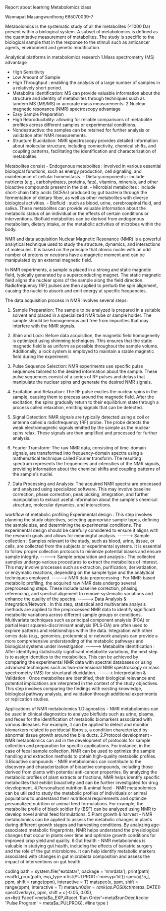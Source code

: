 Report about learning Metabolomics class

Wannapat Masangwunthong 665070039-7

Metabolomics is the systematic study of all the metabolites (<1000 Da) present within a biological system.
A subset of metabolomics is defined as the quantitative measurement of metabolites. The study is specific to the biological sample that in the response to the stimuli such as anticancer agents, environment and genetic modification.

Analytical platforms in metabolomics research
1.Mass spectrometry (MS)
advantage
- High Sensitivity
- Low Amount of Sample
- High Throughput : enabling the analysis of a large number of samples in a relatively short period.
- Metabolite Identification: MS can provide valuable information about the structure and identity of metabolites through techniques such as tandem MS (MS/MS) or accurate mass measurements.
2.Nuclear magnetic resonance (NMR) spectroscopy
advantage
- Easy Sample Preparation
- High Reproducibility: allowing for reliable comparisons of metabolite profiles across different samples or experimental conditions.
- Nondestructive: the samples can be retained for further analysis or validation after NMR measurements.
- Structure Elucidation: NMR spectroscopy provides detailed information about molecular structure, including connectivity, chemical shifts, and coupling patterns, facilitating the identification and characterization of metabolites.

Metabolites consist - Endogenous metabolites : involved in various essential biological functions, such as energy production, cell signaling, and maintenance of cellular homeostasis.
                    - Dietarycomponents : include nutrients (e.g., carbohydrates, proteins, fats), vitamins, minerals, and other bioactive compounds present in the diet.
                    - Microbial metabolites : include short-chain fatty acids (SCFAs) produced by gut bacteria through the fermentation of dietary fiber, as well as other metabolites with diverse biological activities.
                    - Biofluid : such as blood, urine, cerebrospinal fluid, and saliva. These metabolites can provide valuable information about the metabolic status of an individual or the effects of certain conditions or interventions. Biofluid metabolites can be derived from endogenous metabolism, dietary intake, or the metabolic activities of microbes within the body.

NMR and data acquisition
    Nuclear Magnetic Resonance (NMR) is a powerful analytical technique used to study the structure, dynamics, and interactions of molecules. It is based on the principle that atomic nuclei with an odd number of protons or neutrons have a magnetic moment and can be manipulated by an external magnetic field.

In NMR experiments, a sample is placed in a strong and static magnetic field, typically generated by a superconducting magnet. The static magnetic field aligns the nuclear spins of the sample along the field direction. Radiofrequency (RF) pulses are then applied to perturb the spin alignment, causing the nuclei to absorb and emit energy at specific frequencies.

The data acquisition process in NMR involves several steps:

1. Sample Preparation: The sample to be analyzed is prepared in a suitable solvent and placed in a specialized NMR tube or sample holder. The sample should be homogeneous and free from impurities that may interfere with the NMR signals.

2. Shim and Lock: Before data acquisition, the magnetic field homogeneity is optimized using shimming techniques. This ensures that the static magnetic field is as uniform as possible throughout the sample volume. Additionally, a lock system is employed to maintain a stable magnetic field during the experiment.

3. Pulse Sequence Selection: NMR experiments use specific pulse sequences tailored to the desired information about the sample. These pulse sequences consist of a series of RF pulses and delays that manipulate the nuclear spins and generate the desired NMR signals.

4. Excitation and Relaxation: The RF pulse excites the nuclear spins in the sample, causing them to precess around the magnetic field. After the excitation, the spins gradually return to their equilibrium state through a process called relaxation, emitting signals that can be detected.

5. Signal Detection: NMR signals are typically detected using a coil or antenna called a radiofrequency (RF) probe. The probe detects the weak electromagnetic signals emitted by the sample as the nuclear spins relax. These signals are then amplified and processed for further analysis.

6. Fourier Transform: The raw NMR data, consisting of time-domain signals, are transformed into frequency-domain spectra using a mathematical technique called Fourier transform. The resulting spectrum represents the frequencies and intensities of the NMR signals, providing information about the chemical shifts and coupling patterns of the sample's nuclei.

7. Data Processing and Analysis: The acquired NMR spectra are processed and analyzed using specialized software. This may involve baseline correction, phase correction, peak picking, integration, and further manipulation to extract useful information about the sample's chemical structure, molecular dynamics, and interactions.

workflow of metabolic profiling
Experimental design : This step involves planning the study objectives, selecting appropriate sample types, defining the sample size, and determining the experimental conditions. The experimental design should be carefully considered to ensure it aligns with the research goals and allows for meaningful analysis.
-----> Sample collection : Samples relevant to the study, such as blood, urine, tissue, or cells, are collected from the subjects or experimental systems. It is essential to follow proper collection protocols to minimize potential biases and ensure sample integrity.
-----> Sample preparation and analysis : The collected samples undergo various procedures to extract the metabolites of interest. This may involve processes such as extraction, purification, derivatization, or enzymatic reactions, depending on the sample type and the analytical techniques employed.
-----> NMR data preprocessing : For NMR-based metabolic profiling, the acquired raw NMR data undergo several preprocessing steps. These include baseline correction, phasing, referencing, and spectral alignment to remove systematic variations and enhance the quality of the spectra.
-----> Data Analysis & Integration/Network : In this step, statistical and multivariate analysis methods are applied to the preprocessed NMR data to identify significant metabolite variations across different sample groups or conditions. Multivariate techniques such as principal component analysis (PCA) or partial least squares-discriminant analysis (PLS-DA) are often used to explore patterns and relationships within the data. Integration with other omics data (e.g., genomics, proteomics) or network analysis can provide a more comprehensive understanding of the metabolic pathways and biological systems under investigation.
-----> Metabolite identification : After identifying statistically significant metabolite variations, the next step is to assign identities to the metabolites. This can be achieved by comparing the experimental NMR data with spectral databases or using advanced techniques such as two-dimensional NMR spectroscopy or mass spectrometry (MS) for structural elucidation.
-----> Interpretation & Validation : Once metabolites are identified, their biological relevance and potential implications are interpreted in the context of the study objectives. This step involves comparing the findings with existing knowledge, biological pathway analysis, and validation through additional experiments or replication studies.

Applications of NMR metabolomics
1.Diagnostics - NMR metabolomics can be used in clinical diagnostics to analyze biofluids such as urine, plasma, and feces for the identification of metabolic biomarkers associated with various diseases. For example, it can be applied to detect and monitor biomarkers related to periductal fibrosis, a condition characterized by abnormal tissue growth around the bile ducts.
2.Protocol development - NMR metabolomics can aid in the development of protocols for sample collection and preparation for specific applications. For instance, in the case of fecal sample collection, NMR can be used to optimize the sample handling and extraction methods to obtain high-quality metabolic profiles.
3.Bioactive compounds - NMR metabolomics can contribute to the discovery and characterization of bioactive compounds, including those derived from plants with potential anti-cancer properties. By analyzing the metabolic profiles of plant extracts or fractions, NMR helps identify specific metabolites that exhibit bioactivity and can be further investigated for drug development.
4.Personalised nutrition & animal feed - NMR metabolomics can be utilized to study the metabolic profiles of individuals or animal populations to understand their nutritional requirements and optimize personalized nutrition or animal feed formulations. For example, the metabolite profile of black soldier fly (BSF) can be analyzed using NMR to develop novel animal feed formulations.
5.Plant growth & harvest - NMR metabolomics can be applied to assess the metabolic changes in plants during different growth stages and harvesting conditions. By analyzing age-associated metabolic fingerprints, NMR helps understand the physiological changes that occur in plants over time and optimize growth conditions for improved crop yield and quality.
6.Gut health - NMR metabolomics is valuable in studying gut health, including the effects of bariatric surgery and the role of the gut microbiome. It can help identify metabolic markers associated with changes in gut microbiota composition and assess the impact of interventions on gut health.

coding
path = system.file("extdata/", package = 'nmrdata'); print(path)
read1d_proc(path, exp_type = list(PULPROG='noesypr1d'))
spec(x[15,], ppm, shift = range(ppm), interactive = T)
matspec(x, ppm, shift = range(ppm), interactive = T)
meta$run0der=rank(as.POSIXct(meta$a_DATE))
specOverlay(x, ppm, shift = c(-0.05, 0.05), an=list('Facet'=meta$a_EXP,#facet 'Run Order'=meta$runOder,#color 'Pulse Program' = meta$a_PULPROG), #line type
)
